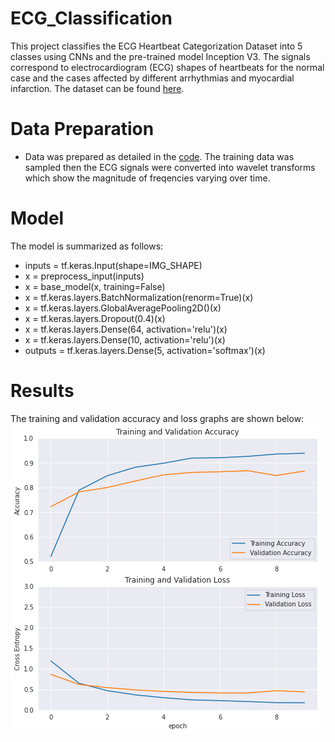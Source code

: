 # ECG_Classification
This project classifies the ECG Heartbeat Categorization Dataset into 5 classes using CNNs and the pre-trained model Inception V3. The signals correspond to electrocardiogram (ECG) shapes of heartbeats for the normal case and the cases affected by different arrhythmias and myocardial infarction. The dataset can be found [here](https://www.kaggle.com/datasets/shayanfazeli/heartbeat).

# Data Preparation
- Data was prepared as detailed in the [code](https://github.com/kelvinsima2/ECG_Classification/blob/main/ECG_Classification.ipynb). The training data was sampled then
the ECG signals were converted into wavelet transforms which show the magnitude of freqencies varying over time. 

# Model
The model is summarized as follows: 
*  inputs = tf.keras.Input(shape=IMG_SHAPE)
*  x = preprocess_input(inputs)
*  x = base_model(x, training=False)
*  x = tf.keras.layers.BatchNormalization(renorm=True)(x)
*  x = tf.keras.layers.GlobalAveragePooling2D()(x)
*  x = tf.keras.layers.Dropout(0.4)(x)
*  x = tf.keras.layers.Dense(64, activation='relu')(x)
*  x = tf.keras.layers.Dense(10, activation='relu')(x)
*  outputs = tf.keras.layers.Dense(5, activation='softmax')(x)

# Results
The training and validation accuracy and loss graphs are shown below:
![Accuracy and Loss Graphs](/images/accuracy.png)

